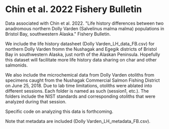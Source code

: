 # Chin et al. 2022 Fishery Bulletin
Data associated with Chin et al. 2022. "Life history differences between two anadromous northern Dolly Varden (Salvelinus malma malma) populations in Bristol Bay, southwestern Alaska." Fishery Bulletin.

We include the life history datasheet (Dolly Varden_LH_data_FB.csv) for northern Dolly Varden fromn the Nushagak and Egegik districts of Bristol Bay in southwestern Alaska, just north of the Alaskan Peninsula. Hopefully this dataset will facilitate more life history data sharing on char and other salmonids.

We also include the microchemical data from Dolly Varden otoliths from specimens caught from the Nushagak Commercial Salmon Fishing District on June 25, 2018. Due to lab time limitations, otoliths were ablated into different sessions. Each folder is named as such (session1, etc.). The folders include the NIST standards and corresponding otoliths that were analyzed during that session.

Specific code on analyzing this data is forthcoming.

Note that metadata are included (Dolly Varden_LH_metadata_FB.csv).
